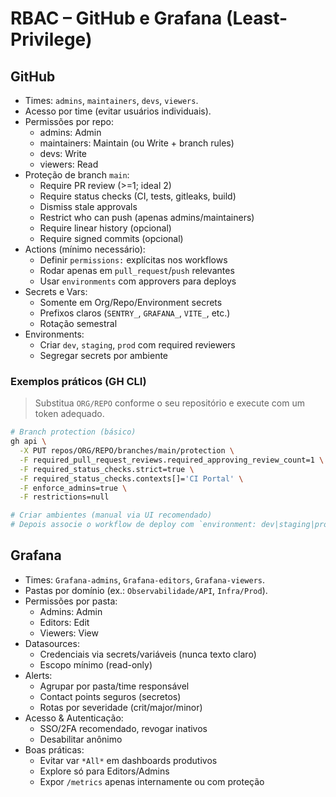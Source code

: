 # RBAC – GitHub e Grafana (Least-Privilege)

## GitHub

- Times: `admins`, `maintainers`, `devs`, `viewers`.
- Acesso por time (evitar usuários individuais).
- Permissões por repo:
  - admins: Admin
  - maintainers: Maintain (ou Write + branch rules)
  - devs: Write
  - viewers: Read
- Proteção de branch `main`:
  - Require PR review (>=1; ideal 2)
  - Require status checks (CI, tests, gitleaks, build)
  - Dismiss stale approvals
  - Restrict who can push (apenas admins/maintainers)
  - Require linear history (opcional)
  - Require signed commits (opcional)
- Actions (mínimo necessário):
  - Definir `permissions:` explícitas nos workflows
  - Rodar apenas em `pull_request`/`push` relevantes
  - Usar `environments` com approvers para deploys
- Secrets e Vars:
  - Somente em Org/Repo/Environment secrets
  - Prefixos claros (`SENTRY_`, `GRAFANA_`, `VITE_`, etc.)
  - Rotação semestral
- Environments:
  - Criar `dev`, `staging`, `prod` com required reviewers
  - Segregar secrets por ambiente

### Exemplos práticos (GH CLI)

> Substitua `ORG/REPO` conforme o seu repositório e execute com um token adequado.

```bash
# Branch protection (básico)
gh api \
  -X PUT repos/ORG/REPO/branches/main/protection \
  -F required_pull_request_reviews.required_approving_review_count=1 \
  -F required_status_checks.strict=true \
  -F required_status_checks.contexts[]='CI Portal' \
  -F enforce_admins=true \
  -F restrictions=null

# Criar ambientes (manual via UI recomendado)
# Depois associe o workflow de deploy com `environment: dev|staging|prod`.
```

## Grafana

- Times: `Grafana-admins`, `Grafana-editors`, `Grafana-viewers`.
- Pastas por domínio (ex.: `Observabilidade/API`, `Infra/Prod`).
- Permissões por pasta:
  - Admins: Admin
  - Editors: Edit
  - Viewers: View
- Datasources:
  - Credenciais via secrets/variáveis (nunca texto claro)
  - Escopo mínimo (read-only)
- Alerts:
  - Agrupar por pasta/time responsável
  - Contact points seguros (secretos)
  - Rotas por severidade (crit/major/minor)
- Acesso & Autenticação:
  - SSO/2FA recomendado, revogar inativos
  - Desabilitar anônimo
- Boas práticas:
  - Evitar var `*All*` em dashboards produtivos
  - Explore só para Editors/Admins
  - Expor `/metrics` apenas internamente ou com proteção


